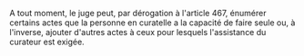   
A tout moment, le juge peut, par dérogation à l'article 467, énumérer certains actes que la personne en curatelle a la capacité de faire seule ou, à l'inverse, ajouter d'autres actes à ceux pour lesquels l'assistance du curateur est exigée.  

  
